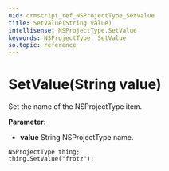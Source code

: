```yaml
---
uid: crmscript_ref_NSProjectType_SetValue
title: SetValue(String value)
intellisense: NSProjectType.SetValue
keywords: NSProjectType, SetValue
so.topic: reference
---
```


# SetValue(String value)

Set the name of the NSProjectType item.

**Parameter:** 
 - **value** String NSProjectType name.

```crmscript
NSProjectType thing;
thing.SetValue("frotz");
```

